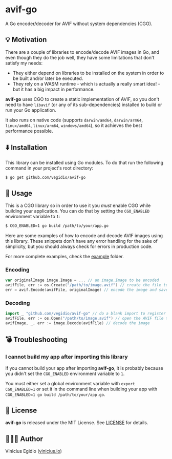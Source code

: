 # avif-go

A Go encoder/decoder for AVIF without system dependencies (CGO).

## 💡 Motivation

There are a couple of libraries to encode/decode AVIF images in Go, and even though they do the job well, they have some limitations that don't satisfy my needs:

- They either depend on libraries to be installed on the system in order to be built and/or later be executed.
- They rely on a WASM runtime - which is actually a really smart idea! - but it has a big impact in performance.

**avif-go** uses CGO to create a static implementation of AVIF, so you don't need to have `libavif` (or any of its sub-dependencies) installed to build or run your Go application.

It also runs on native code (supports `darwin/amd64`, `darwin/arm64`, `linux/amd64`, `linux/arm64`, `windows/amd64`), so it achieves the best performance possible.

## ⬇️ Installation

This library can be installed using Go modules. To do that run the following command in your project's root directory:

```bash
$ go get github.com/vegidio/avif-go
```

## 🤖 Usage

This is a CGO library so in order to use it you _must_ enable CGO while building your application. You can do that by setting the `CGO_ENABLED` environment variable to `1`:

```bash
$ CGO_ENABLED=1 go build /path/to/your/app.go
```

Here are some examples of how to encode and decode AVIF images using this library. These snippets don't have any error handling for the sake of simplicity, but you should always check for errors in production code.

For more complete examples, check the [example](example) folder.

### Encoding

```go
var originalImage image.Image = ... // an image.Image to be encoded
avifFile, err := os.Create("/path/to/image.avif") // create the file to save the AVIF
err = avif.Encode(avifFile, originalImage) // encode the image and save it to the file
```

### Decoding

```go
import _ "github.com/vegidio/avif-go" // do a blank import to register the AVIF decoder
avifFile, err := os.Open("/path/to/image.avif") // open the AVIF file to be decoded
avifImage, _, err := image.Decode(avifFile) // decode the image
```

## 💣 Troubleshooting

### I cannot build my app after importing this library

If you cannot build your app after importing **avif-go**, it is probably because you didn't set the `CGO_ENABLED` environment variable to `1`.

You must either set a global environment variable with `export CGO_ENABLED=1` or set it in the command line when building your app with `CGO_ENABLED=1 go build /path/to/your/app.go`.

## 📝 License

**avif-go** is released under the MIT License. See [LICENSE](LICENSE) for details.

## 👨🏾‍💻 Author

Vinicius Egidio ([vinicius.io](http://vinicius.io))
